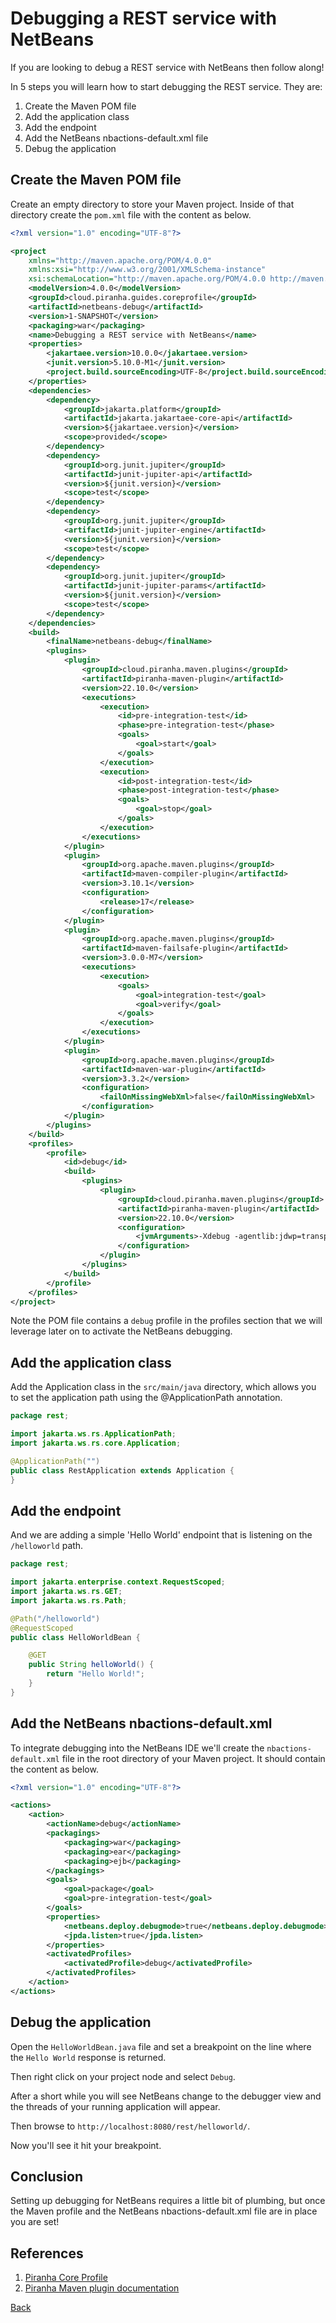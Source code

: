 # Debugging a REST service with NetBeans

If you are looking to debug a REST service with NetBeans then follow along!

In 5 steps you will learn how to start debugging the REST service. They are:

1. Create the Maven POM file
1. Add the application class
1. Add the endpoint
1. Add the NetBeans nbactions-default.xml file
1. Debug the application

## Create the Maven POM file

Create an empty directory to store your Maven project. Inside of that directory 
create the ```pom.xml``` file with the content as below.

```xml
<?xml version="1.0" encoding="UTF-8"?>

<project
    xmlns="http://maven.apache.org/POM/4.0.0"
    xmlns:xsi="http://www.w3.org/2001/XMLSchema-instance"
    xsi:schemaLocation="http://maven.apache.org/POM/4.0.0 http://maven.apache.org/xsd/maven-4.0.0.xsd">
    <modelVersion>4.0.0</modelVersion>
    <groupId>cloud.piranha.guides.coreprofile</groupId>
    <artifactId>netbeans-debug</artifactId>
    <version>1-SNAPSHOT</version>
    <packaging>war</packaging>
    <name>Debugging a REST service with NetBeans</name>
    <properties>
        <jakartaee.version>10.0.0</jakartaee.version>
        <junit.version>5.10.0-M1</junit.version>
        <project.build.sourceEncoding>UTF-8</project.build.sourceEncoding>
    </properties>
    <dependencies>
        <dependency>
            <groupId>jakarta.platform</groupId>
            <artifactId>jakarta.jakartaee-core-api</artifactId>
            <version>${jakartaee.version}</version>
            <scope>provided</scope>
        </dependency>
        <dependency>
            <groupId>org.junit.jupiter</groupId>
            <artifactId>junit-jupiter-api</artifactId>
            <version>${junit.version}</version>
            <scope>test</scope>
        </dependency>
        <dependency>
            <groupId>org.junit.jupiter</groupId>
            <artifactId>junit-jupiter-engine</artifactId>
            <version>${junit.version}</version>
            <scope>test</scope>
        </dependency>
        <dependency>
            <groupId>org.junit.jupiter</groupId>
            <artifactId>junit-jupiter-params</artifactId>
            <version>${junit.version}</version>
            <scope>test</scope>
        </dependency>
    </dependencies>
    <build>
        <finalName>netbeans-debug</finalName>
        <plugins>
            <plugin>
                <groupId>cloud.piranha.maven.plugins</groupId>
                <artifactId>piranha-maven-plugin</artifactId>
                <version>22.10.0</version>
                <executions>
                    <execution>
                        <id>pre-integration-test</id>
                        <phase>pre-integration-test</phase>
                        <goals>
                            <goal>start</goal>
                        </goals>
                    </execution>
                    <execution>
                        <id>post-integration-test</id>
                        <phase>post-integration-test</phase>
                        <goals>
                            <goal>stop</goal>
                        </goals>
                    </execution>
                </executions>
            </plugin>
            <plugin>
                <groupId>org.apache.maven.plugins</groupId>
                <artifactId>maven-compiler-plugin</artifactId>
                <version>3.10.1</version>
                <configuration>
                    <release>17</release>
                </configuration>
            </plugin>
            <plugin>
                <groupId>org.apache.maven.plugins</groupId>
                <artifactId>maven-failsafe-plugin</artifactId>
                <version>3.0.0-M7</version>
                <executions>
                    <execution>
                        <goals>
                            <goal>integration-test</goal>
                            <goal>verify</goal>
                        </goals>
                    </execution>
                </executions>
            </plugin>
            <plugin>
                <groupId>org.apache.maven.plugins</groupId>
                <artifactId>maven-war-plugin</artifactId>
                <version>3.3.2</version>
                <configuration>
                    <failOnMissingWebXml>false</failOnMissingWebXml>
                </configuration>
            </plugin>
        </plugins>
    </build>
    <profiles>
        <profile>
            <id>debug</id>
            <build>
                <plugins>
                    <plugin>
                        <groupId>cloud.piranha.maven.plugins</groupId>
                        <artifactId>piranha-maven-plugin</artifactId>
                        <version>22.10.0</version>
                        <configuration>
                            <jvmArguments>-Xdebug -agentlib:jdwp=transport=dt_socket,server=n,suspend=n,address=${jpda.address}</jvmArguments>
                        </configuration>
                    </plugin>
                </plugins>
            </build>
        </profile>
    </profiles>
</project>
```

Note the POM file contains a `debug` profile in the profiles section that
we will leverage later on to activate the NetBeans debugging.

## Add the application class

Add the Application class in the `src/main/java` directory, which allows you to
set the application path using the @ApplicationPath annotation.

```java
package rest;

import jakarta.ws.rs.ApplicationPath;
import jakarta.ws.rs.core.Application;

@ApplicationPath("")
public class RestApplication extends Application {
}
```

## Add the endpoint

And we are adding a simple 'Hello World' endpoint that is listening on the 
`/helloworld` path.

```java
package rest;

import jakarta.enterprise.context.RequestScoped;
import jakarta.ws.rs.GET;
import jakarta.ws.rs.Path;

@Path("/helloworld")
@RequestScoped
public class HelloWorldBean {

    @GET
    public String helloWorld() {
        return "Hello World!";
    }
}
```

## Add the NetBeans nbactions-default.xml

To integrate debugging into the NetBeans IDE we'll create the `nbactions-default.xml` file in the root directory of your Maven project. It should contain the content as below.

```xml
<?xml version="1.0" encoding="UTF-8"?>

<actions>
    <action>
        <actionName>debug</actionName>
        <packagings>
            <packaging>war</packaging>
            <packaging>ear</packaging>
            <packaging>ejb</packaging>
        </packagings>
        <goals>
            <goal>package</goal>
            <goal>pre-integration-test</goal>
        </goals>
        <properties>
            <netbeans.deploy.debugmode>true</netbeans.deploy.debugmode>
            <jpda.listen>true</jpda.listen>
        </properties>
        <activatedProfiles>
            <activatedProfile>debug</activatedProfile>
        </activatedProfiles>
    </action>
</actions>
```

## Debug the application

Open the `HelloWorldBean.java` file and set a breakpoint on the line where
the `Hello World` response is returned.

Then right click on your project node and select `Debug`.

After a short while you will see NetBeans change to the debugger view and the threads of your running application will appear.

Then browse to `http://localhost:8080/rest/helloworld/`.

Now you'll see it hit your breakpoint.

## Conclusion

Setting up debugging for NetBeans requires a little bit of plumbing, but once 
the Maven profile and the NetBeans nbactions-default.xml file are in place you
are set!

## References

1. [Piranha Core Profile](https://piranha.cloud/core-profile/)
1. [Piranha Maven plugin documentation](https://piranha.cloud/maven/piranha-maven-plugin/plugin-info.html)

[Back](../)
